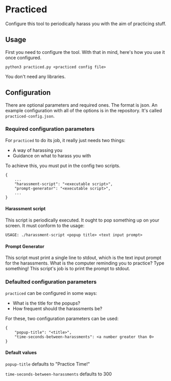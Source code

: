 # Practiced

Configure this tool to periodically harass you with the aim of practicing stuff.

## Usage

First you need to configure the tool. With that in mind, here's how you use it once configured.

```
python3 practiced.py <practiced config file>
```

You don't need any libraries.

## Configuration

There are optional parameters and required ones. The format is json. An example configuration with all of the options is in the repository. It's called `practiced-config.json`.

### Required configuration parameters

For `practiced` to do its job, it really just needs two things:

- A way of harassing you
- Guidance on what to harass you with

To achieve this, you must put in the config two scripts.

```
{
    ...
    "harassment-script": "<executable script>",
    "prompt-generator": "<executable script>",
    ...
}
```

#### Harassment script

This script is periodically executed. It ought to pop something up on your screen. It must conform to the usage:

```
USAGE: ./harassment-script <popup title> <text input prompt>
```

#### Prompt Generator

This script must print a single line to stdout, which is the text input prompt for the harassments. What is the computer reminding you to practice? Type something! This script's job is to print the prompt to stdout.

### Defaulted configuration parameters

`practiced` can be configured in some ways:

- What is the title for the popups?
- How frequent should the harassments be?

For these, two configuration parameters can be used:

```
{
    "popup-title": "<title>",
    "time-seconds-between-harassments": <a number greater than 0>
}
```

#### Default values

`popup-title` defaults to "Practice Time!"

`time-seconds-between-harassments` defaults to 300
